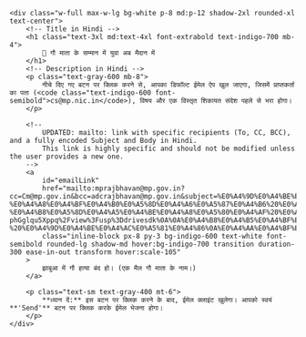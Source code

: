 <html lang="hi">
<head>
    <meta charset="UTF-8">
    <meta name="viewport" content="width=device-width, initial-scale=1.0">
    <title>सीधा ईमेल भेजें</title>
    <!-- Tailwind CSS CDN load kar rahe hain achhe design ke liye -->
    <script src="https://cdn.tailwindcss.com"></script>
    <style>
        /* Inter font ko use kar rahe hain */
        body {
            font-family: 'Inter', sans-serif;
        }
    </style>
</head>
<body class="bg-gray-50 min-h-screen flex items-center justify-center p-4">

    <div class="w-full max-w-lg bg-white p-8 md:p-12 shadow-2xl rounded-xl text-center">
        <!-- Title in Hindi -->
        <h1 class="text-3xl md:text-4xl font-extrabold text-indigo-700 mb-4">
            📧 गौ माता के सम्मान में युवा अब मैदान में 
        </h1>
        <!-- Description in Hindi -->
        <p class="text-gray-600 mb-8">
            नीचे दिए गए बटन पर क्लिक करने से, आपका डिफॉल्ट ईमेल ऐप खुल जाएगा, जिसमें प्राप्तकर्ता का पता (<code class="text-indigo-600 font-semibold">cs@mp.nic.in</code>), विषय और एक विस्तृत शिकायत संदेश पहले से भरा होगा।
        </p>

        <!-- 
            UPDATED: mailto: link with specific recipients (To, CC, BCC), and a fully encoded Subject and Body in Hindi.
            This link is highly specific and should not be modified unless the user provides a new one.
        -->
        <a 
            id="emailLink"
            href="mailto:mprajbhavan@mp.gov.in?cc=Cm@mp.gov.in&bcc=adcrajbhavan@mp.gov.in&subject=%E0%A4%9D%E0%A4%BE%E0%A4%AC%E0%A5%81%E0%A4%86%20%E0%A4%A8%E0%A4%97%E0%A4%B0%20%E0%A4%AE%E0%A5%87%E0%A4%82%20%E0%A4%B2%E0%A4%97%E0%A4%BE%E0%A4%A4%E0%A4%BE%E0%A4%B0%20%E0%A4%B9%E0%A5%8B%20%E0%A4%B0%E0%A4%B9%E0%A5%80%20%E0%A4%97%E0%A5%8C%E0%A4%B9%E0%A4%A4%E0%A5%8D%E0%A4%AF%E0%A4%BE%20%E0%A4%8F%E0%A4%B5%E0%A4%82%20%E0%A4%97%E0%A5%8C%E0%A4%AE%E0%A4%BE%E0%A4%82%E0%A4%B8%20%E0%A4%A4%E0%A4%B8%E0%A5%8D%E0%A4%95%E0%A4%B0%E0%A5%80%20%E0%A4%AA%E0%A4%B0%20%E0%A4%B0%E0%A5%8B%E0%A4%95%20%E0%A4%B2%E0%A4%97%E0%A4%BE%E0%A4%A8%E0%A5%87%20%E0%A4%A4%E0%A4%A5%E0%A4%BE%20%E0%A4%9C%E0%A4%BF%E0%A4%B2%E0%A4%BE%20%E0%A4%AA%E0%A5%8D%E0%A4%B0%E0%A4%B6%E0%A4%BE%E0%A4%B8%E0%A4%A8%20%E0%A4%A6%E0%A5%8D%E0%A4%B5%E0%A4%BE%E0%A4%B0%E0%A4%BE%20%E0%A4%89%E0%A4%9A%E0%A4%BF%E0%A4%A4%20%E0%A4%95%E0%A4%BE%E0%A4%B0%E0%A5%8D%E0%A4%AF%E0%A4%B5%E0%A4%BE%E0%A4%B9%E0%A5%80%20%E0%A4%A8%20%E0%A4%95%E0%A4%BF%E0%A4%8F%20%E0%A4%9C%E0%A4%BE%E0%A4%A8%E0%A5%87%20%E0%A4%95%E0%A5%87%20%E0%A4%B8%E0%A4%82%E0%A4%AC%E0%A4%82%E0%A4%A7%20%E0%A4%AE%E0%A5%87%E0%A4%82%E0%A5%A4&body=%E0%A4%AA%E0%A5%8D%E0%A4%B0%E0%A4%A4%E0%A4%BF%2C%0A%0A%E0%A4%AE%E0%A4%BE%E0%A4%A8%E0%A4%A8%E0%A5%80%E0%A4%AF%2C%0A%0A%E0%A4%AE%E0%A4%B9%E0%A4%BE%E0%A4%AE%E0%A4%B9%E0%A4%BF%E0%A4%AE%20%E0%A4%B0%E0%A4%BE%E0%A4%9C%E0%A5%8D%E0%A4%AF%E0%A4%AA%E0%A4%BE%E0%A4%B2%20%E0%A4%AE%E0%A4%B9%E0%A5%8B%E0%A4%A6%E0%A4%AF%2C%0A%0A%E0%A4%AE%E0%A4%A7%E0%A5%8D%E0%A4%AF%E0%A4%AA%E0%A5%8D%E0%A4%B0%E0%A4%A6%E0%A5%87%E0%A4%B6%20%E0%A4%AD%E0%A5%8B%E0%A4%AA%E0%A4%BE%E0%A4%B2%E0%A5%A4%20%0A%0A%E0%A4%B5%E0%A4%BF%E0%A4%B7%E0%A4%AF%3A%0A%20%20%20%20%20%20%20%20%20%E0%A4%9D%E0%A4%BE%E0%A4%AC%E0%A5%81%E0%A4%86%20%E0%A4%A8%E0%A4%97%E0%A4%B0%20%E0%A4%AE%E0%A5%87%E0%A4%82%20%E0%A4%B2%E0%A4%97%E0%A4%BE%E0%A4%A4%E0%A4%BE%E0%A4%B0%20%E0%A4%B9%E0%A5%8B%20%E0%A4%B0%E0%A4%B9%E0%A5%80%20%E0%A4%97%E0%A5%8C%E0%A4%B9%E0%A4%A4%E0%A5%8D%E0%A4%AF%E0%A4%BE%20%E0%A4%8F%E0%A4%B5%E0%A4%82%20%E0%A4%97%E0%A5%8C%E0%A4%AE%E0%A4%BE%E0%A4%82%E0%A4%B8%20%E0%A4%A4%E0%A4%B8%E0%A5%8D%E0%A4%95%E0%A4%B0%E0%A5%80%20%E0%A4%AA%E0%A4%B0%20%E0%A4%B0%E0%A5%8B%E0%A4%95%20%E0%A4%B2%E0%A4%97%E0%A4%BE%E0%A4%A8%E0%A5%87%20%E0%A4%A4%E0%A4%A5%E0%A4%BE%20%E0%A4%9C%E0%A4%BF%E0%A4%B2%E0%A4%BE%20%E0%A4%AA%E0%A5%8D%E0%A4%B0%E0%A4%B6%E0%A4%BE%E0%A4%B8%E0%A4%A8%20%E0%A4%A6%E0%A5%8D%E0%A4%B5%E0%A4%BE%E0%A4%B0%E0%A4%BE%20%E0%A4%89%E0%A4%9A%E0%A4%BF%E0%A4%A4%20%E0%A4%95%E0%A4%BE%E0%A4%B0%E0%A5%8D%E0%A4%AF%E0%A4%B5%E0%A4%BE%E0%A4%B9%E0%A5%80%20%E0%A4%A8%20%E0%A4%95%E0%A4%BF%E0%A4%8F%20%E0%A4%9C%E0%A4%BE%E0%A4%A8%E0%A5%87%20%E0%A4%95%E0%A5%87%20%E0%A4%B8%E0%A4%82%E0%A4%AC%E0%A4%82%E0%A4%A7%20%E0%A4%AE%E0%A5%87%E0%A4%82%E0%A5%A4%0A%0A%0A%0A%E0%A4%AE%E0%A4%B9%E0%A5%8B%E0%A4%A6%E0%A4%AF%2C%0A%0A%E0%A4%B8%E0%A4%B5%E0%A4%BF%E0%A4%A8%E0%A4%AF%20%E0%A4%A8%E0%A4%BF%E0%A4%B5%E0%A5%87%E0%A4%A6%E0%A4%A8%20%E0%A4%B9%E0%A5%88%20%E0%A4%95%E0%A4%BF%20%E0%A4%9D%E0%A4%BE%E0%A4%AC%E0%A5%81%E0%A4%86%20%E0%A4%A8%E0%A4%97%E0%A4%B0%20%E0%A4%AE%E0%A5%87%E0%A4%82%20%E0%A4%B2%E0%A4%82%E0%A4%AC%E0%A5%87%20%E0%A4%B8%E0%A4%AE%E0%A4%AF%20%E0%A4%B8%E0%A5%87%20%E0%A4%97%E0%A5%8C%E0%A4%B9%E0%A4%A4%E0%A5%8D%E0%A4%AF%E0%A4%BE%20%E0%A4%8F%E0%A4%B5%E0%A4%82%20%E0%A4%97%E0%A5%8C%E0%A4%AE%E0%A4%BE%E0%A4%82%E0%A4%B8%20%E0%A4%A4%E0%A4%B8%E0%A5%8D%E0%A4%95%E0%A4%B0%E0%A5%80%20%E0%A4%95%E0%A4%BE%20%E0%A4%9C%E0%A4%98%E0%A4%A8%E0%A5%8D%E0%A4%AF%20%E0%A4%85%E0%A4%AA%E0%A4%B0%E0%A4%BE%E0%A4%A7%20%E0%A4%B2%E0%A4%97%E0%A4%BE%E0%A4%A4%E0%A4%BE%E0%A4%B0%20%E0%A4%9C%E0%A4%BE%E0%A4%B0%E0%A5%80%20%E0%A4%B9%E0%A5%88%2C%20%E0%A4%9C%E0%A4%BF%E0%A4%B8%E0%A4%95%E0%A5%87%20%E0%A4%B8%E0%A4%82%E0%A4%AC%E0%A4%82%E0%A4%A7%20%E0%A4%AE%E0%A5%87%E0%A4%82%20%E0%A4%95%E0%A4%88%20%E0%A4%AC%E0%A4%BE%E0%A4%B0%20%E0%A4%9C%E0%A4%BF%E0%A4%B2%E0%A4%BE%20%E0%A4%AA%E0%A5%8D%E0%A4%B0%E0%A4%B6%E0%A4%BE%E0%A4%B8%E0%A4%A8%20%E0%A4%95%E0%A5%8B%20%E0%A4%B8%E0%A5%82%E0%A4%9A%E0%A4%BF%E0%A4%A4%20%E0%A4%95%E0%A4%BF%E0%A4%AF%E0%A4%BE%20%E0%A4%97%E0%A4%AF%E0%A4%BE%2C%20%E0%A4%95%E0%A4%BF%E0%A4%82%E0%A4%A4%E0%A5%81%20%E0%A4%86%E0%A4%9C%20%E0%A4%A6%E0%A4%BF%E0%A4%A8%E0%A4%BE%E0%A4%82%E0%A4%95%20%E0%A4%A4%E0%A4%95%20%E0%A4%95%E0%A5%8B%E0%A4%88%20%E0%A4%A0%E0%A5%8B%E0%A4%B8%20%E0%A4%95%E0%A4%BE%E0%A4%B0%E0%A5%8D%E0%A4%AF%E0%A4%B5%E0%A4%BE%E0%A4%B9%E0%A5%80%20%E0%A4%A8%E0%A4%B9%E0%A5%80%E0%A4%82%20%E0%A4%95%E0%A5%80%20%E0%A4%97%E0%A4%88%20%E0%A4%B9%E0%A5%88%E0%A5%A4%0A%0A%E0%A4%AE%E0%A4%BE%E0%A4%A8%E0%A4%A8%E0%A5%80%E0%A4%AF%20%E0%A4%AE%E0%A5%81%E0%A4%96%E0%A5%8D%E0%A4%AF%E0%A4%AE%E0%A4%82%E0%A4%A4%E0%A5%8D%E0%A4%B0%E0%A5%80%20%E0%A4%A6%E0%A5%8D%E0%A4%B5%E0%A4%BE%E0%A4%B0%E0%A4%BE%20%E0%A4%AA%E0%A5%82%E0%A4%B0%E0%A5%8D%E0%A4%B5%20%E0%A4%AE%E0%A5%87%E0%A4%82%20%E0%A4%B8%E0%A4%AE%E0%A4%B8%E0%A5%8D%E0%A4%A4%20%E0%A4%9C%E0%A4%BF%E0%A4%B2%E0%A5%8B%E0%A4%82%20%E0%A4%95%E0%A5%8B%20%E0%A4%B8%E0%A5%8D%E0%A4%AA%E0%A4%B7%E0%A5%8D%E0%A4%9F%20%E0%A4%A6%E0%A4%BF%E0%A4%B6%E0%A4%BE-%E0%A4%A8%E0%A4%BF%E0%A4%B0%E0%A5%8D%E0%A4%A6%E0%A5%87%E0%A4%B6%20%E0%A4%9C%E0%A4%BE%E0%A4%B0%E0%A5%80%20%E0%A4%95%E0%A4%BF%E0%A4%8F%20%E0%A4%97%E0%A4%8F%20%E0%A4%B9%E0%A5%88%E0%A4%82%20%E0%A4%95%E0%A4%BF%20%E0%A4%AE%E0%A4%A7%E0%A5%8D%E0%A4%AF%E0%A4%AA%E0%A5%8D%E0%A4%B0%E0%A4%A6%E0%A5%87%E0%A4%B6%20%E0%A4%AE%E0%A5%87%E0%A4%82%20%E0%A4%97%E0%A5%8C%E0%A4%B9%E0%A4%A4%E0%A5%8D%E0%A4%AF%E0%A4%BE%20%E0%A4%AA%E0%A5%82%E0%A4%B0%E0%A5%8D%E0%A4%A3%20%E0%A4%B0%E0%A5%82%E0%A4%AA%20%E0%A4%B8%E0%A5%87%20%E0%A4%AA%E0%A5%8D%E0%A4%B0%E0%A4%A4%E0%A4%BF%E0%A4%AC%E0%A4%82%E0%A4%A7%E0%A4%BF%E0%A4%A4%20%E0%A4%B9%E0%A5%88%20%E0%A4%A4%E0%A4%A5%E0%A4%BE%20%E0%A4%B6%E0%A4%B9%E0%A4%B0%E0%A5%80%20%E0%A4%95%E0%A5%8D%E0%A4%B7%E0%A5%87%E0%A4%A4%E0%A5%8D%E0%A4%B0%20%E0%A4%AE%E0%A5%87%E0%A4%82%20%E0%A4%96%E0%A5%81%E0%A4%B2%E0%A5%87%20%E0%A4%AE%E0%A5%87%E0%A4%82%20%E0%A4%AE%E0%A4%BE%E0%A4%82%E0%A4%B8%20%E0%A4%B5%E0%A4%BF%E0%A4%95%E0%A5%8D%E0%A4%B0%E0%A4%AF%20%E0%A4%B5%E0%A4%B0%E0%A5%8D%E0%A4%9C%E0%A4%BF%E0%A4%A4%20%E0%A4%95%E0%A4%BF%E0%A4%AF%E0%A4%BE%20%E0%A4%9C%E0%A4%BE%E0%A4%8F%E0%A5%A4%0A%E0%A4%95%E0%A4%BF%E0%A4%A8%E0%A5%8D%E0%A4%A4%E0%A5%81%20%E0%A4%9D%E0%A4%BE%E0%A4%AC%E0%A5%81%E0%A4%86%20%E0%A4%A8%E0%A4%97%E0%A4%B0%20%E0%A4%AE%E0%A5%87%E0%A4%82%20%E0%A4%87%E0%A4%A8%20%E0%A4%A8%E0%A4%BF%E0%A4%B0%E0%A5%8D%E0%A4%A6%E0%A5%87%E0%A4%B6%E0%A5%8B%E0%A4%82%20%E0%A4%95%E0%A4%BE%20%E0%A4%96%E0%A5%81%E0%A4%B2%E0%A4%BE%20%E0%A4%89%E0%A4%B2%E0%A5%8D%E0%A4%B2%E0%A4%82%E0%A4%98%E0%A4%A8%20%E0%A4%B9%E0%A5%8B%20%E0%A4%B0%E0%A4%B9%E0%A4%BE%20%E0%A4%B9%E0%A5%88%E0%A5%A4%0A%0A%E0%A4%A4%E0%A4%A5%E0%A5%8D%E0%A4%AF%20%E0%A4%B5%E0%A4%BF%E0%A4%B5%E0%A4%B0%E0%A4%A3%3A%0A%0A%E0%A4%9D%E0%A4%BE%E0%A4%AC%E0%A5%81%E0%A4%86%20%E0%A4%A8%E0%A4%97%E0%A4%B0%20%E0%A4%95%E0%A5%87%20%E0%A4%95%E0%A5%81%E0%A4%AE%E0%A5%8D%E0%A4%B9%E0%A4%BE%E0%A4%B0%E0%A4%B5%E0%A4%BE%E0%A4%A1%E0%A4%BC%E0%A4%BE%2C%20%E0%A4%B5%E0%A4%BE%E0%A4%B0%E0%A5%8D%E0%A4%A1%20%E0%A4%95%E0%A5%8D%E0%A4%B0%E0%A4%AE%E0%A4%BE%E0%A4%82%E0%A4%95%2007%20%E0%A4%95%E0%A5%87%20%E0%A4%A8%E0%A4%BF%E0%A4%B5%E0%A4%BE%E0%A4%B8%E0%A5%80%20%E2%80%94%0A%0A1.%20%E0%A4%B6%E0%A4%95%E0%A5%80%E0%A4%B2%20%E0%A4%AA%E0%A4%BF%E0%A4%A4%E0%A4%BE%20%E0%A4%B8%E0%A4%B2%E0%A5%80%E0%A4%AE%20%E0%A4%95%E0%A5%81%E0%A4%B0%E0%A5%88%E0%A4%B6%E0%A5%80%0A%0A%0A2.%20%E0%A4%87%E0%A4%B8%E0%A5%8D%E0%A4%AE%E0%A4%BE%E0%A4%88%E0%A4%B2%20%E0%A4%AA%E0%A4%BF%E0%A4%A4%E0%A4%BE%20%E0%A4%B9%E0%A4%A8%E0%A5%80%E0%A4%AB%20%E0%A4%95%E0%A5%81%E0%A4%B0%E0%A5%88%E0%A4%B6%E0%A5%80%0A%0A%0A3.%20%E0%A4%B0%E0%A4%88%E0%A4%B8%20%E0%A4%AA%E0%A4%BF%E0%A4%A4%E0%A4%BE%20%E0%A4%87%E0%A4%A6%E0%A4%B0%E0%A4%B8%E0%A5%80%20%E0%A4%95%E0%A5%81%E0%A4%B0%E0%A5%88%E0%A4%B6%E0%A5%80%0A%0A%20%204.%20%E0%A4%B0%E0%A4%BF%E0%A4%9C%E0%A4%B5%E0%A4%BE%E0%A4%A8%20%E0%A4%95%E0%A5%81%E0%A4%B0%E0%A5%88%E0%A4%B6%E0%A5%80.%20%0A%0A%0A%E0%A4%87%E0%A4%A8%20%E0%A4%B5%E0%A5%8D%E0%A4%AF%E0%A4%95%E0%A5%8D%E0%A4%A4%E0%A4%BF%E0%A4%AF%E0%A5%8B%E0%A4%82%20%E0%A4%A6%E0%A5%8D%E0%A4%B5%E0%A4%BE%E0%A4%B0%E0%A4%BE%20%E0%A4%85%E0%A4%AA%E0%A4%A8%E0%A5%87%20%E0%A4%A8%E0%A4%BF%E0%A4%9C%20%E0%A4%A8%E0%A4%BF%E0%A4%B5%E0%A4%BE%E0%A4%B8%20(%E0%A4%AC%E0%A4%BF%E0%A4%9A%E0%A5%8C%E0%A4%B2%E0%A4%BF%E0%A4%AF%E0%A4%BE%20%E0%A4%95%E0%A5%8D%E0%A4%B7%E0%A5%87%E0%A4%A4%E0%A5%8D%E0%A4%B0)%20%E0%A4%AE%E0%A5%87%E0%A4%82%20%E0%A4%AE%E0%A4%BE%E0%A4%82%E0%A4%B8%20%E0%A4%B5%E0%A4%BF%E0%A4%95%E0%A5%8D%E0%A4%B0%E0%A4%AF%20%E0%A4%95%E0%A5%80%20%E0%A4%86%E0%A4%A1%E0%A4%BC%20%E0%A4%AE%E0%A5%87%E0%A4%82%20%E0%A4%97%E0%A5%8C%E0%A4%AE%E0%A4%BE%E0%A4%A4%E0%A4%BE%20%E0%A4%95%E0%A5%80%20%E0%A4%B9%E0%A4%A4%E0%A5%8D%E0%A4%AF%E0%A4%BE%20%E0%A4%95%E0%A4%B0%20%E0%A4%97%E0%A5%8C%E0%A4%AE%E0%A4%BE%E0%A4%82%E0%A4%B8%20%E0%A4%95%E0%A4%BE%20%E0%A4%B5%E0%A4%BF%E0%A4%95%E0%A5%8D%E0%A4%B0%E0%A4%AF%20%E0%A4%96%E0%A5%81%E0%A4%B2%E0%A5%87%E0%A4%86%E0%A4%AE%20%E0%A4%95%E0%A4%BF%E0%A4%AF%E0%A4%BE%20%E0%A4%9C%E0%A4%BE%20%E0%A4%B0%E0%A4%B9%E0%A4%BE%20%E0%A4%B9%E0%A5%88%E0%A5%A4%0A%0A%E0%A4%87%E0%A4%B8%20%E0%A4%B8%E0%A4%82%E0%A4%AC%E0%A4%82%E0%A4%A7%20%E0%A4%AE%E0%A5%87%E0%A4%82%20%E0%A4%B8%E0%A5%8D%E0%A4%A5%E0%A4%BE%E0%A4%A8%E0%A5%80%E0%A4%AF%20%E0%A4%A8%E0%A4%BE%E0%A4%97%E0%A4%B0%E0%A4%BF%E0%A4%95%E0%A5%8B%E0%A4%82%20%E0%A4%A6%E0%A5%8D%E0%A4%B5%E0%A4%BE%E0%A4%B0%E0%A4%BE%20%E0%A4%95%E0%A4%88%20%E0%A4%AC%E0%A4%BE%E0%A4%B0%20%E0%A4%AA%E0%A5%8D%E0%A4%B0%E0%A4%B6%E0%A4%BE%E0%A4%B8%E0%A4%A8%20%E0%A4%95%E0%A5%8B%20%E0%A4%B6%E0%A4%BF%E0%A4%95%E0%A4%BE%E0%A4%AF%E0%A4%A4%E0%A5%87%E0%A4%82%20%E0%A4%A6%E0%A5%80%20%E0%A4%97%E0%A4%88%20%E0%A4%B9%E0%A5%88%E0%A4%82%2C%20%E0%A4%95%E0%A4%BF%E0%A4%A8%E0%A5%8D%E0%A4%A4%E0%A5%81%20%E0%A4%9C%E0%A4%BF%E0%A4%B2%E0%A4%BE%20%E0%A4%AA%E0%A5%8D%E0%A4%B0%E0%A4%B6%E0%A4%BE%E0%A4%B8%E0%A4%A8%20%E0%A4%A6%E0%A5%8D%E0%A4%B5%E0%A4%BE%E0%A4%B0%E0%A4%BE%20%E0%A4%A8%20%E0%A4%A4%E0%A5%8B%20%E0%A4%95%E0%A5%8B%E0%A4%88%20%E0%A4%9C%E0%A4%BE%E0%A4%82%E0%A4%9A%20%E0%A4%95%E0%A5%80%20%E0%A4%97%E0%A4%88%20%E0%A4%94%E0%A4%B0%20%E0%A4%A8%20%E0%A4%B9%E0%A5%80%20%E0%A4%95%E0%A4%BE%E0%A4%B0%E0%A5%8D%E0%A4%AF%E0%A4%B5%E0%A4%BE%E0%A4%B9%E0%A5%80%E0%A5%A4%0A%E0%A4%AF%E0%A4%B9%E0%A4%BE%E0%A4%82%20%E0%A4%A4%E0%A4%95%20%E0%A4%95%E0%A4%BF%20%E0%A4%AA%E0%A5%8D%E0%A4%B0%E0%A4%B6%E0%A4%BE%E0%A4%B8%E0%A4%A8%E0%A4%BF%E0%A4%95%20%E0%A4%85%E0%A4%A7%E0%A4%BF%E0%A4%95%E0%A4%BE%E0%A4%B0%E0%A4%BF%E0%A4%AF%E0%A5%8B%E0%A4%82%20%E0%A4%95%E0%A5%80%20%E0%A4%9C%E0%A4%BE%E0%A4%A8%E0%A4%95%E0%A4%BE%E0%A4%B0%E0%A5%80%20%E0%A4%AE%E0%A5%87%E0%A4%82%20%E0%A4%B9%E0%A5%8B%E0%A4%A8%E0%A5%87%20%E0%A4%95%E0%A5%87%20%E0%A4%AC%E0%A4%BE%E0%A4%B5%E0%A4%9C%E0%A5%82%E0%A4%A6%20%E0%A4%AF%E0%A5%87%20%E0%A4%85%E0%A4%B5%E0%A5%88%E0%A4%A7%20%E0%A4%97%E0%A4%A4%E0%A4%BF%E0%A4%B5%E0%A4%BF%E0%A4%A7%E0%A4%BF%E0%A4%AF%E0%A4%BE%E0%A4%81%20%E0%A4%A8%E0%A4%BF%E0%A4%B0%E0%A5%8D%E0%A4%AC%E0%A4%BE%E0%A4%A7%20%E0%A4%B0%E0%A5%82%E0%A4%AA%20%E0%A4%B8%E0%A5%87%20%E0%A4%9A%E0%A4%B2%20%E0%A4%B0%E0%A4%B9%E0%A5%80%20%E0%A4%B9%E0%A5%88%E0%A4%82%2C%20%E0%A4%9C%E0%A5%8B%20%E0%A4%AE%E0%A4%BE%E0%A4%A8%E0%A4%A8%E0%A5%80%E0%A4%AF%20%E0%A4%AE%E0%A5%81%E0%A4%96%E0%A5%8D%E0%A4%AF%E0%A4%AE%E0%A4%82%E0%A4%A4%E0%A5%8D%E0%A4%B0%E0%A5%80%20%E0%A4%AE%E0%A4%B9%E0%A5%8B%E0%A4%A6%E0%A4%AF%20%E0%A4%95%E0%A5%87%20%E0%A4%A8%E0%A4%BF%E0%A4%B0%E0%A5%8D%E0%A4%A6%E0%A5%87%E0%A4%B6%E0%A5%8B%E0%A4%82%20%E0%A4%95%E0%A5%80%20%E0%A4%85%E0%A4%B5%E0%A4%AE%E0%A4%BE%E0%A4%A8%E0%A4%A8%E0%A4%BE%20%E0%A4%B9%E0%A5%88%E0%A5%A4%0A%0A%0A%E0%A4%85%E0%A4%A4%E0%A4%BF%E0%A4%B0%E0%A4%BF%E0%A4%95%E0%A5%8D%E0%A4%A4%20%E0%A4%A4%E0%A4%A5%E0%A5%8D%E0%A4%AF%3A%0A%0A%E0%A4%9D%E0%A4%BE%E0%A4%AC%E0%A5%81%E0%A4%86%20%E0%A4%A8%E0%A4%97%E0%A4%B0%20%E0%A4%95%E0%A5%87%20%E0%A4%86%E0%A4%B8%E0%A4%AA%E0%A4%BE%E0%A4%B8%20%E0%A4%95%E0%A5%87%20%E0%A4%97%E0%A5%8D%E0%A4%B0%E0%A4%BE%E0%A4%AE%E0%A5%80%E0%A4%A3%20%E0%A4%95%E0%A5%8D%E0%A4%B7%E0%A5%87%E0%A4%A4%E0%A5%8D%E0%A4%B0%E0%A5%8B%E0%A4%82%20%E0%A4%B8%E0%A5%87%20%E0%A4%97%E0%A5%8C%E0%A4%AE%E0%A4%BE%E0%A4%82%E0%A4%B8%20%E0%A4%A4%E0%A4%B8%E0%A5%8D%E0%A4%95%E0%A4%B0%E0%A5%80%20%E0%A4%95%E0%A4%B0%20%E0%A4%95%E0%A5%81%E0%A4%AE%E0%A5%8D%E0%A4%B9%E0%A4%BE%E0%A4%B0%E0%A4%B5%E0%A4%BE%E0%A4%A1%E0%A4%BC%E0%A4%BE%20%E0%A4%95%E0%A5%8D%E0%A4%B7%E0%A5%87%E0%A4%A4%E0%A5%8D%E0%A4%B0%20%E0%A4%AE%E0%A5%87%E0%A4%82%20%E0%A4%B2%E0%A4%BE%E0%A4%AF%E0%A4%BE%20%E0%A4%9C%E0%A4%BE%E0%A4%A4%E0%A4%BE%20%E0%A4%B9%E0%A5%88%20%E0%A4%94%E0%A4%B0%20%E0%A4%B5%E0%A4%B9%E0%A4%BE%E0%A4%82%20%E0%A4%B8%E0%A5%87%20%E0%A4%89%E0%A4%B8%E0%A4%95%E0%A4%BE%20%E0%A4%B5%E0%A4%BF%E0%A4%95%E0%A5%8D%E0%A4%B0%E0%A4%AF%20%E0%A4%B9%E0%A5%8B%E0%A4%A4%E0%A4%BE%20%E0%A4%B9%E0%A5%88%E0%A5%A4%0A%0A%E0%A4%AA%E0%A5%82%E0%A4%B0%E0%A5%8D%E0%A4%B5%20%E0%A4%AE%E0%A5%87%E0%A4%82%20%E0%A4%AD%E0%A5%80%20%E0%A4%B9%E0%A4%BF%E0%A4%A8%E0%A5%8D%E0%A4%A6%E0%A5%82%20%E0%A4%B8%E0%A4%AE%E0%A4%BE%E0%A4%9C%20%E0%A4%A6%E0%A5%8D%E0%A4%B5%E0%A4%BE%E0%A4%B0%E0%A4%BE%20%E0%A4%97%E0%A5%8C%E0%A4%AE%E0%A4%BE%E0%A4%82%E0%A4%B8%20%E0%A4%A4%E0%A4%B8%E0%A5%8D%E0%A4%95%E0%A4%B0%E0%A5%80%20%E0%A4%AA%E0%A4%95%E0%A4%A1%E0%A4%BC%E0%A5%80%20%E0%A4%97%E0%A4%88%20%E0%A4%A5%E0%A5%80%2C%20%E0%A4%AA%E0%A4%B0%E0%A4%82%E0%A4%A4%E0%A5%81%20%E0%A4%AA%E0%A5%8D%E0%A4%B0%E0%A4%B6%E0%A4%BE%E0%A4%B8%E0%A4%A8%E0%A4%BF%E0%A4%95%20%E0%A4%B2%E0%A4%BE%E0%A4%AA%E0%A4%B0%E0%A4%B5%E0%A4%BE%E0%A4%B9%E0%A5%80%20%E0%A4%95%E0%A5%87%20%E0%A4%95%E0%A4%BE%E0%A4%B0%E0%A4%A3%20%E0%A4%AA%E0%A5%81%E0%A4%A8%E0%A4%83%20%E0%A4%B5%E0%A4%B9%E0%A5%80%20%E0%A4%95%E0%A5%83%E0%A4%A4%E0%A5%8D%E0%A4%AF%20%E0%A4%9C%E0%A4%BE%E0%A4%B0%E0%A5%80%20%E0%A4%B9%E0%A5%88%E0%A5%A4%0A%0A%E0%A4%A8%E0%A4%97%E0%A4%B0%E0%A4%AA%E0%A4%BE%E0%A4%B2%E0%A4%BF%E0%A4%95%E0%A4%BE%20%E0%A4%95%E0%A5%80%20%E0%A4%A6%E0%A5%81%E0%A4%95%E0%A4%BE%E0%A4%A8%E0%A5%8B%E0%A4%82%20%E0%A4%AE%E0%A5%87%E0%A4%82%20%E0%A4%AD%E0%A5%80%20%E0%A4%AE%E0%A4%BE%E0%A4%82%E0%A4%B8%2C%20%E0%A4%97%E0%A5%8C%E0%A4%AE%E0%A4%BE%E0%A4%82%E0%A4%B8%20%E0%A4%8F%E0%A4%B5%E0%A4%82%20%E0%A4%AE%E0%A4%A6%E0%A4%BF%E0%A4%B0%E0%A4%BE%20%E0%A4%95%E0%A4%BE%20%E0%A4%B5%E0%A4%BF%E0%A4%95%E0%A5%8D%E0%A4%B0%E0%A4%AF%20%E0%A4%AA%E0%A5%8D%E0%A4%B0%E0%A4%A4%E0%A4%BF%E0%A4%AC%E0%A4%82%E0%A4%A7%E0%A4%BF%E0%A4%A4%20%E0%A4%B9%E0%A5%8B%E0%A4%A8%E0%A5%87%20%E0%A4%95%E0%A5%87%20%E0%A4%AC%E0%A4%BE%E0%A4%B5%E0%A4%9C%E0%A5%82%E0%A4%A6%20%E0%A4%96%E0%A5%81%E0%A4%B2%E0%A5%87%E0%A4%86%E0%A4%AE%20%E0%A4%B5%E0%A4%BF%E0%A4%95%E0%A5%8D%E0%A4%B0%E0%A4%AF%20%E0%A4%B9%E0%A5%8B%20%E0%A4%B0%E0%A4%B9%E0%A4%BE%20%E0%A4%B9%E0%A5%88%2C%20%E0%A4%9C%E0%A4%BF%E0%A4%B8%E0%A4%B8%E0%A5%87%20%E0%A4%AA%E0%A4%BE%E0%A4%B8%20%E0%A4%95%E0%A5%87%20%E0%A4%B5%E0%A4%BF%E0%A4%A6%E0%A5%8D%E0%A4%AF%E0%A4%BE%E0%A4%B2%E0%A4%AF%E0%A5%8B%E0%A4%82%20%E0%A4%B5%20%E0%A4%86%E0%A4%B5%E0%A4%BE%E0%A4%B8%E0%A5%80%E0%A4%AF%20%E0%A4%95%E0%A5%8D%E0%A4%B7%E0%A5%87%E0%A4%A4%E0%A5%8D%E0%A4%B0%E0%A5%8B%E0%A4%82%20%E0%A4%AE%E0%A5%87%E0%A4%82%20%E0%A4%A6%E0%A5%81%E0%A4%B0%E0%A5%8D%E0%A4%97%E0%A4%82%E0%A4%A7%20%E0%A4%95%E0%A5%87%20%E0%A4%95%E0%A4%BE%E0%A4%B0%E0%A4%A3%20%E0%A4%A8%E0%A4%BE%E0%A4%97%E0%A4%B0%E0%A4%BF%E0%A4%95%20%E0%A4%AA%E0%A4%B0%E0%A5%87%E0%A4%B6%E0%A4%BE%E0%A4%A8%20%E0%A4%B9%E0%A5%88%E0%A4%82%E0%A5%A4%0A%0A%E0%A4%95%E0%A4%BE%E0%A4%B0%E0%A5%8D%E0%A4%AF%E0%A4%B5%E0%A4%BE%E0%A4%B9%E0%A5%80%20%E0%A4%95%E0%A4%B0%E0%A4%A8%E0%A5%87%20%E0%A4%B5%E0%A4%BE%E0%A4%B2%E0%A5%87%20%E0%A4%A8%E0%A4%BE%E0%A4%97%E0%A4%B0%E0%A4%BF%E0%A4%95%E0%A5%8B%E0%A4%82%20%E0%A4%95%E0%A5%8B%20%E0%A4%95%E0%A4%B8%E0%A4%BE%E0%A4%88%20%E0%A4%B8%E0%A4%AE%E0%A5%81%E0%A4%A6%E0%A4%BE%E0%A4%AF%20%E0%A4%A6%E0%A5%8D%E0%A4%B5%E0%A4%BE%E0%A4%B0%E0%A4%BE%20%E0%A4%A1%E0%A4%B0%E0%A4%BE%E0%A4%AF%E0%A4%BE%20%E0%A4%B5%20%E0%A4%A7%E0%A4%AE%E0%A4%95%E0%A4%BE%E0%A4%AF%E0%A4%BE%20%E0%A4%9C%E0%A4%BE%20%E0%A4%B0%E0%A4%B9%E0%A4%BE%20%E0%A4%B9%E0%A5%88%E0%A5%A4%0A%0A%E0%A4%85%E0%A4%A4%E0%A4%83%20%E0%A4%A8%E0%A4%BF%E0%A4%B5%E0%A5%87%E0%A4%A6%E0%A4%A8%20%E0%A4%B9%E0%A5%88%20%E0%A4%95%E0%A4%BF%20%E2%80%94%0A%0A1.%20%E0%A4%9D%E0%A4%BE%E0%A4%AC%E0%A5%81%E0%A4%86%20%E0%A4%A8%E0%A4%97%E0%A4%B0%20%E0%A4%AE%E0%A5%87%E0%A4%82%20%E0%A4%B9%E0%A5%8B%20%E0%A4%B0%E0%A4%B9%E0%A5%80%20%E0%A4%97%E0%A5%8C%E0%A4%B9%E0%A4%A4%E0%A5%8D%E0%A4%AF%E0%A4%BE%20%E0%A4%8F%E0%A4%B5%E0%A4%82%20%E0%A4%97%E0%A5%8C%E0%A4%AE%E0%A4%BE%E0%A4%82%E0%A4%B8%20%E0%A4%A4%E0%A4%B8%E0%A5%8D%E0%A4%95%E0%A4%B0%E0%A5%80%20%E0%A4%95%E0%A5%80%20%E0%A4%89%E0%A4%9A%E0%A5%8D%E0%A4%9A%E0%A4%B8%E0%A5%8D%E0%A4%A4%E0%A4%B0%E0%A5%80%E0%A4%AF%20%E0%A4%9C%E0%A4%BE%E0%A4%82%E0%A4%9A%20%E0%A4%95%E0%A4%B0%E0%A4%BE%E0%A4%88%20%E0%A4%9C%E0%A4%BE%E0%A4%8F%E0%A5%A4%0A%0A%0A2.%20%E0%A4%A6%E0%A5%8B%E0%A4%B7%E0%A4%BF%E0%A4%AF%E0%A5%8B%E0%A4%82%20%E0%A4%95%E0%A5%87%20%E0%A4%B5%E0%A4%BF%E0%A4%B0%E0%A5%81%E0%A4%A6%E0%A5%8D%E0%A4%A7%20%E0%A4%AE%E0%A4%A7%E0%A5%8D%E0%A4%AF%E0%A4%AA%E0%A5%8D%E0%A4%B0%E0%A4%A6%E0%A5%87%E0%A4%B6%20%E0%A4%97%E0%A5%8C%E0%A4%B5%E0%A4%82%E0%A4%B6%20%E0%A4%B5%E0%A4%A7%20%E0%A4%A8%E0%A4%BF%E0%A4%B7%E0%A5%87%E0%A4%A7%20%E0%A4%85%E0%A4%A7%E0%A4%BF%E0%A4%A8%E0%A4%BF%E0%A4%AF%E0%A4%AE%202004%20%E0%A4%95%E0%A5%87%20%E0%A4%85%E0%A4%82%E0%A4%A4%E0%A4%B0%E0%A5%8D%E0%A4%97%E0%A4%A4%20%E0%A4%8F%E0%A4%AB.%E0%A4%86%E0%A4%88.%E0%A4%86%E0%A4%B0.%20%E0%A4%A6%E0%A4%B0%E0%A5%8D%E0%A4%9C%20%E0%A4%95%E0%A4%B0%20%E0%A4%95%E0%A4%A0%E0%A5%8B%E0%A4%B0%20%E0%A4%A6%E0%A4%82%E0%A4%A1%E0%A4%BE%E0%A4%A4%E0%A5%8D%E0%A4%AE%E0%A4%95%20%E0%A4%95%E0%A4%BE%E0%A4%B0%E0%A5%8D%E0%A4%AF%E0%A4%B5%E0%A4%BE%E0%A4%B9%E0%A5%80%20%E0%A4%95%E0%A5%80%20%E0%A4%9C%E0%A4%BE%E0%A4%8F%E0%A5%A4%0A%0A%0A3.%20%E0%A4%A6%E0%A5%8B%E0%A4%B7%E0%A5%80%20%E0%A4%B5%E0%A5%8D%E0%A4%AF%E0%A4%95%E0%A5%8D%E0%A4%A4%E0%A4%BF%E0%A4%AF%E0%A5%8B%E0%A4%82%20%E0%A4%95%E0%A5%87%20%E0%A4%AE%E0%A4%BE%E0%A4%82%E0%A4%B8%20%E0%A4%B5%E0%A4%BF%E0%A4%95%E0%A5%8D%E0%A4%B0%E0%A4%AF%20%E0%A4%B2%E0%A4%BE%E0%A4%87%E0%A4%B8%E0%A5%87%E0%A4%82%E0%A4%B8%20%E0%A4%A4%E0%A4%A4%E0%A5%8D%E0%A4%95%E0%A4%BE%E0%A4%B2%20%E0%A4%A8%E0%A4%BF%E0%A4%B0%E0%A4%B8%E0%A5%8D%E0%A4%A4%20%E0%A4%95%E0%A4%BF%E0%A4%8F%20%E0%A4%9C%E0%A4%BE%E0%A4%8F%E0%A4%82%E0%A5%A4%0A%0A%0A4.%20%E0%A4%87%E0%A4%B8%20%E0%A4%85%E0%A4%B5%E0%A5%88%E0%A4%A7%20%E0%A4%95%E0%A4%BE%E0%A4%B0%E0%A5%8D%E0%A4%AF%20%E0%A4%AE%E0%A5%87%E0%A4%82%20%E0%A4%B8%E0%A4%82%E0%A4%B2%E0%A4%BF%E0%A4%AA%E0%A5%8D%E0%A4%A4%20%E0%A4%AF%E0%A4%BE%20%E0%A4%B8%E0%A4%82%E0%A4%B0%E0%A4%95%E0%A5%8D%E0%A4%B7%E0%A4%A3%20%E0%A4%A6%E0%A5%87%E0%A4%A8%E0%A5%87%20%E0%A4%B5%E0%A4%BE%E0%A4%B2%E0%A5%87%20%E0%A4%AA%E0%A5%8D%E0%A4%B0%E0%A4%B6%E0%A4%BE%E0%A4%B8%E0%A4%A8%E0%A4%BF%E0%A4%95%20%E0%A4%85%E0%A4%A7%E0%A4%BF%E0%A4%95%E0%A4%BE%E0%A4%B0%E0%A4%BF%E0%A4%AF%E0%A5%8B%E0%A4%82%20%E0%A4%B5%20%E0%A4%B2%E0%A5%8B%E0%A4%95%20%E0%A4%B8%E0%A5%87%E0%A4%B5%E0%A4%95%E0%A5%8B%E0%A4%82%20%E0%A4%95%E0%A5%87%20%E0%A4%B5%E0%A4%BF%E0%A4%B0%E0%A5%81%E0%A4%A6%E0%A5%8D%E0%A4%A7%20%E0%A4%AD%E0%A5%80%20%E0%A4%B5%E0%A4%BF%E0%A4%AD%E0%A4%BE%E0%A4%97%E0%A5%80%E0%A4%AF%20%E0%A4%8F%E0%A4%B5%E0%A4%82%20%E0%A4%86%E0%A4%AA%E0%A4%B0%E0%A4%BE%E0%A4%A7%E0%A4%BF%E0%A4%95%20%E0%A4%95%E0%A4%BE%E0%A4%B0%E0%A5%8D%E0%A4%AF%E0%A4%B5%E0%A4%BE%E0%A4%B9%E0%A5%80%20%E0%A4%95%E0%A5%80%20%E0%A4%9C%E0%A4%BE%E0%A4%8F%E0%A5%A4%0A%0A%0A5.%20%E0%A4%9D%E0%A4%BE%E0%A4%AC%E0%A5%81%E0%A4%86%20%E0%A4%A8%E0%A4%97%E0%A4%B0%20%E0%A4%AE%E0%A5%87%E0%A4%82%20%E0%A4%B8%E0%A5%8D%E0%A4%A5%E0%A4%BE%E0%A4%AF%E0%A5%80%20%E0%A4%B0%E0%A5%82%E0%A4%AA%20%E0%A4%B8%E0%A5%87%20%E0%A4%97%E0%A5%8C%E0%A4%AE%E0%A4%BE%E0%A4%82%E0%A4%B8%20%E0%A4%B5%E0%A4%BF%E0%A4%95%E0%A5%8D%E0%A4%B0%E0%A4%AF%20%E0%A4%AA%E0%A4%B0%20%E0%A4%B0%E0%A5%8B%E0%A4%95%20%E0%A4%B2%E0%A4%97%E0%A4%BE%E0%A4%A8%E0%A5%87%20%E0%A4%B9%E0%A5%87%E0%A4%A4%E0%A5%81%20%E0%A4%B5%E0%A4%BF%E0%A4%B6%E0%A5%87%E0%A4%B7%20%E0%A4%A8%E0%A4%BF%E0%A4%97%E0%A4%B0%E0%A4%BE%E0%A4%A8%E0%A5%80%20%E0%A4%A6%E0%A4%B2%20%E0%A4%97%E0%A4%A0%E0%A4%BF%E0%A4%A4%20%E0%A4%95%E0%A4%BF%E0%A4%AF%E0%A4%BE%20%E0%A4%9C%E0%A4%BE%E0%A4%8F%E0%A5%A4%0A%0A%0A-%E0%A4%B8%E0%A5%8D%E0%A4%A5%E0%A4%BE%E0%A4%A8%E0%A5%80%E0%A4%AF%20%E0%A4%A8%E0%A4%BE%E0%A4%97%E0%A4%B0%E0%A4%BF%E0%A4%95%E0%A5%8B%E0%A4%82%20%E0%A4%95%E0%A5%80%20%E0%A4%B2%E0%A4%BF%E0%A4%96%E0%A4%BF%E0%A4%A4%20%E0%A4%B6%E0%A4%BF%E0%A4%95%E0%A4%BE%E0%A4%AF%E0%A4%A4%20%E0%A4%AA%E0%A5%8D%E0%A4%B0%E0%A4%A4%E0%A4%BF%E0%A4%AF%E0%A4%BE%E0%A4%81%E0%A5%A4%0A%0A%E0%A4%B8%E0%A4%82%E0%A4%B2%E0%A4%97%E0%A5%8D%E0%A4%A8%3A%0A%E0%A4%97%E0%A5%8C%20%E0%A4%A4%E0%A4%B8%E0%A5%8D%E0%A4%95%E0%A4%B0%E0%A5%80%20%E0%A4%8F%E0%A4%B5%E0%A4%82%20%E0%A4%B9%E0%A4%A4%E0%A5%8D%E0%A4%AF%E0%A4%BE%20%E0%A4%95%E0%A4%B0%20%E0%A4%B5%E0%A4%BF%E0%A4%95%E0%A5%8D%E0%A4%B0%E0%A4%AF%20%E0%A4%B8%E0%A5%87%20%E0%A4%B8%E0%A4%82%E0%A4%AC%E0%A4%82%E0%A4%A7%E0%A4%BF%E0%A4%A4%20%E0%A4%AB%E0%A5%8B%E0%A4%9F%E0%A5%8B%E0%A5%A4%0A%3A%20https%3A%2F%2Fdrive.google.com%2Ffile%2Fd%2F1Waz0yPDdcRdBtAd4tAsDt6b4C9vDuC1u%2Fview%3Fusp%3Ddrivesdk%0A%0A%3A%20https%3A%2F%2Fdrive.google.com%2Ffile%2Fd%2F1DbFn0jnfmIoWUeLYE7X-phGglqu5Xppq%2Fview%3Fusp%3Ddrivesdk%0A%0A%E0%A4%B8%E0%A4%B5%E0%A4%BF%E0%A4%A8%E0%A4%AF%2C%0A%0A%E0%A4%B8%E0%A4%B0%E0%A5%8D%E0%A4%B5%20%E0%A4%B9%E0%A4%BF%E0%A4%A8%E0%A5%8D%E0%A4%A6%E0%A5%82%20%E0%A4%B8%E0%A4%AE%E0%A4%BE%E0%A4%9C%2C%20%E0%A4%9D%E0%A4%BE%E0%A4%AC%E0%A5%81%E0%A4%86%0A%E0%A4%B8%E0%A5%8D%E0%A4%A5%E0%A4%BE%E0%A4%A8-%20%E0%A4%9D%E0%A4%BE%E0%A4%AC%E0%A5%81%E0%A4%86%0A%E0%A4%AA%E0%A4%BF%E0%A4%A8%20%E0%A4%95%E0%A5%8B%E0%A4%A1%20%E2%80%93%20457661"
            class="inline-block px-8 py-3 bg-indigo-600 text-white font-semibold rounded-lg shadow-md hover:bg-indigo-700 transition duration-300 ease-in-out transform hover:scale-105"
        >
            झाबुआ में गौ हत्या बंद हो। (एक मैल गौ माता के नाम।)
        </a>
        
        <p class="text-sm text-gray-400 mt-6">
            **ध्यान दें:** इस बटन पर क्लिक करने के बाद, ईमेल क्लाइंट खुलेगा। आपको स्वयं **'Send'** बटन पर क्लिक करके ईमेल भेजना होगा।
        </p>
    </div>

</body>
</html>
